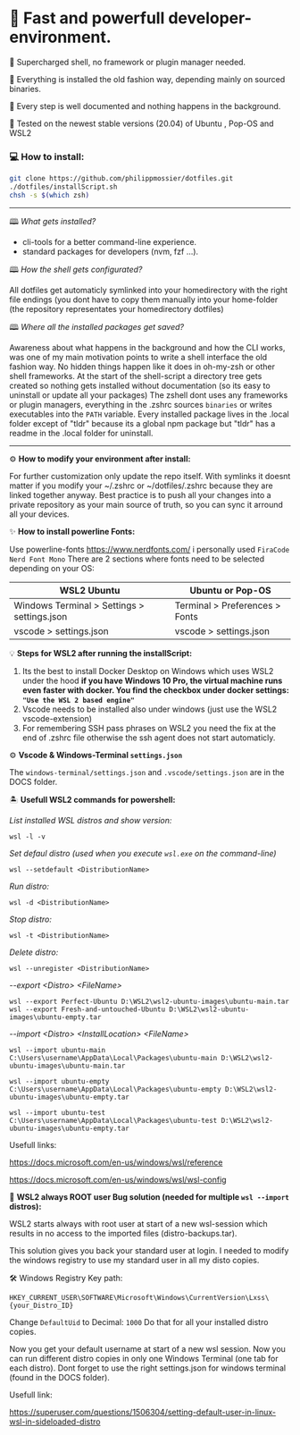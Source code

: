 # 🚀 Fast and powerfull developer-environment.

💎 Supercharged shell, no framework or plugin manager needed.

💾 Everything is installed the old fashion way, depending mainly on sourced binaries. 

📜 Every step is well documented and nothing happens in the background.

🧪 Tested on the newest stable versions (20.04) of Ubuntu , Pop-OS and WSL2

### 💻 How to install:

```bash
git clone https://github.com/philippmossier/dotfiles.git
./dotfiles/installScript.sh
chsh -s $(which zsh)
```

*******************************************************************************

🕮 *What gets installed?*
- cli-tools for a better command-line experience.
- standard packages for developers (nvm, fzf ...).


🕮 *How the shell gets configurated?*

All dotfiles get automaticly symlinked into your homedirectory with the right file endings (you dont have to copy them manually into your home-folder (the repository representates your homedirectory dotfiles)

🕮 *Where all the installed packages get saved?*

Awareness about what happens in the background and how the CLI works, was one of my main motivation points to write a shell interface the old fashion way. No hidden things happen like it does in oh-my-zsh or other shell frameworks.
At the start of the shell-script a directory tree gets created so nothing gets installed without documentation (so its easy to uninstall or update all your packages)
The zshell dont uses any frameworks or plugin managers, everything in the .zshrc sources `binaries` or writes executables into the `PATH` variable.
Every installed package lives in the .local folder except of "tldr" because its a global npm package but "tldr" has a readme in the .local folder for uninstall.

*******************************************************************************

⚙️ **How to modify your environment after install:**

For further customization only update the repo itself. With symlinks it doesnt matter if you modify your ~/.zshrc or ~/dotfiles/.zshrc because they are linked together anyway.
Best practice is to push all your changes into a private repository as your main source of truth, so you can sync it arround all your devices.


✨ **How to install powerline Fonts:**

Use powerline-fonts https://www.nerdfonts.com/ i personally used `FiraCode Nerd Font Mono`
There are 2 sections where fonts need to be selected depending on your OS:

| WSL2 Ubuntu | Ubuntu or Pop-OS |
| ----------- | ----------- |
| Windows Terminal > Settings > settings.json | Terminal > Preferences > Fonts |
| vscode > settings.json | vscode > settings.json |


💡 **Steps for WSL2 after running the installScript:**

1. Its the best to install Docker Desktop on Windows which uses WSL2 under the hood 
  **if you have Windows 10 Pro, the virtual machine runs even faster with docker.
  You find the checkbox under docker settings: `"Use the WSL 2 based engine"`**
2. Vscode needs to be installed also under windows (just use the WSL2 vscode-extension)
3. For remembering SSH pass phrases on WSL2 you need the fix at the end of .zshrc file otherwise the ssh agent does not start automaticly.

⚙️ **Vscode & Windows-Terminal `settings.json`**

The `windows-terminal/settings.json` and `.vscode/settings.json` are in the DOCS folder.

🏝️ **Usefull WSL2 commands for powershell:**

*List installed WSL distros and show version:*
```
wsl -l -v
```

*Set defaul distro (used when you execute `wsl.exe` on the command-line)*
```
wsl --setdefault <DistributionName>
```

*Run distro:*
```
wsl -d <DistributionName>
```

*Stop distro:*
```
wsl -t <DistributionName>
```

*Delete distro:*
```
wsl --unregister <DistributionName>
```

*--export \<Distro> \<FileName>*
```
wsl --export Perfect-Ubuntu D:\WSL2\wsl2-ubuntu-images\ubuntu-main.tar
wsl --export Fresh-and-untouched-Ubuntu D:\WSL2\wsl2-ubuntu-images\ubuntu-empty.tar
```

*--import \<Distro> \<InstallLocation> \<FileName>*
```
wsl --import ubuntu-main C:\Users\username\AppData\Local\Packages\ubuntu-main D:\WSL2\wsl2-ubuntu-images\ubuntu-main.tar
```

```
wsl --import ubuntu-empty C:\Users\username\AppData\Local\Packages\ubuntu-empty D:\WSL2\wsl2-ubuntu-images\ubuntu-empty.tar
```

```
wsl --import ubuntu-test C:\Users\username\AppData\Local\Packages\ubuntu-test D:\WSL2\wsl2-ubuntu-images\ubuntu-empty.tar
```

Usefull links:

https://docs.microsoft.com/en-us/windows/wsl/reference

https://docs.microsoft.com/en-us/windows/wsl/wsl-config


🐞 **WSL2 always ROOT user Bug solution (needed for multiple `wsl --import` distros):**

WSL2 starts always with root user at start of a new wsl-session which results in no access to the imported files (distro-backups.tar).

This solution gives you back your standard user at login.
I needed to modify the windows registry to use my standard user in all my disto copies.

🛠️ Windows Registry Key path:

`HKEY_CURRENT_USER\SOFTWARE\Microsoft\Windows\CurrentVersion\Lxss\{your_Distro_ID}`

Change `DefaultUid` to Decimal: `1000`
Do that for all your installed distro copies.

Now you get your default username at start of a new wsl session.
Now you can run different distro copies in only one Windows Terminal (one tab for each distro). 
Dont forget to use the right settings.json for windows terminal (found in the DOCS folder).

Usefull link:

https://superuser.com/questions/1506304/setting-default-user-in-linux-wsl-in-sideloaded-distro